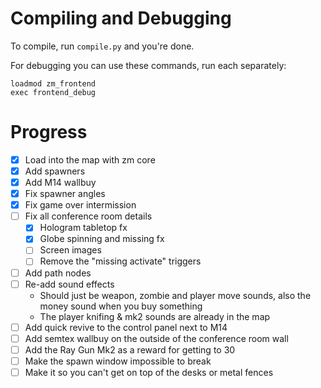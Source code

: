 # Compiling and Debugging
To compile, run `compile.py` and you're done.

For debugging you can use these commands, run each separately:
```
loadmod zm_frontend
exec frontend_debug
```

# Progress
- [x] Load into the map with zm core
- [x] Add spawners
- [x] Add M14 wallbuy
- [x] Fix spawner angles
- [x] Fix game over intermission
- [ ] Fix all conference room details
  - [x] Hologram tabletop fx
  - [x] Globe spinning and missing fx
  - [ ] Screen images
  - [ ] Remove the "missing activate" triggers
- [ ] Add path nodes
- [ ] Re-add sound effects
	- Should just be weapon, zombie and player move sounds, also the money sound when you buy something
	- The player knifing & mk2 sounds are already in the map
- [ ] Add quick revive to the control panel next to M14
- [ ] Add semtex wallbuy on the outside of the conference room wall
- [ ] Add the Ray Gun Mk2 as a reward for getting to 30
- [ ] Make the spawn window impossible to break
- [ ] Make it so you can't get on top of the desks or metal fences